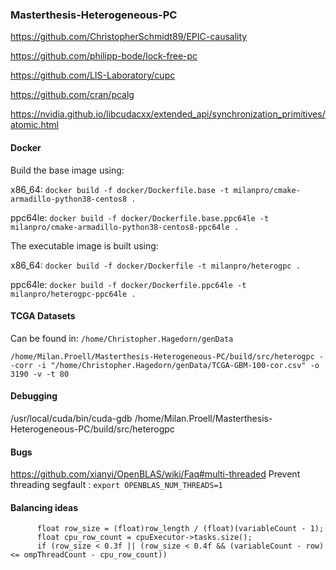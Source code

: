 ### Masterthesis-Heterogeneous-PC

https://github.com/ChristopherSchmidt89/EPIC-causality

https://github.com/philipp-bode/lock-free-pc

https://github.com/LIS-Laboratory/cupc

https://github.com/cran/pcalg

https://nvidia.github.io/libcudacxx/extended_api/synchronization_primitives/atomic.html

#### Docker
Build the base image using:

x86_64: `docker build -f docker/Dockerfile.base -t milanpro/cmake-armadillo-python38-centos8 .`

ppc64le: `docker build -f docker/Dockerfile.base.ppc64le -t milanpro/cmake-armadillo-python38-centos8-ppc64le .`

The executable image is built using:

x86_64: `docker build -f docker/Dockerfile -t milanpro/heterogpc .`

ppc64le: `docker build -f docker/Dockerfile.ppc64le -t milanpro/heterogpc-ppc64le .`

#### TCGA Datasets
Can be found in: `/home/Christopher.Hagedorn/genData`

`/home/Milan.Proell/Masterthesis-Heterogeneous-PC/build/src/heterogpc --corr -i "/home/Christopher.Hagedorn/genData/TCGA-GBM-100-cor.csv" -o 3190 -v -t 80`
 
#### Debugging
/usr/local/cuda/bin/cuda-gdb /home/Milan.Proell/Masterthesis-Heterogeneous-PC/build/src/heterogpc

#### Bugs
https://github.com/xianyi/OpenBLAS/wiki/Faq#multi-threaded
Prevent threading segfault : `export OPENBLAS_NUM_THREADS=1`


#### Balancing ideas

```
      float row_size = (float)row_length / (float)(variableCount - 1);
      float cpu_row_count = cpuExecutor->tasks.size();
      if (row_size < 0.3f || (row_size < 0.4f && (variableCount - row) <= ompThreadCount - cpu_row_count))
```